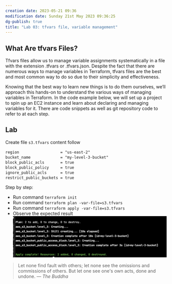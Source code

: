```yaml
---
creation date: 2023-05-21 09:36
modification date: Sunday 21st May 2023 09:36:25
dg-publish: true
title: "Lab 03: tfvars file, variable management"
---
```


## What Are tfvars Files?

Tfvars files allow us to manage variable assignments systematically in a file with the extension .tfvars or .tfvars.json. Despite the fact that there are numerous ways to manage variables in Terraform, tfvars files are the best and most common way to do so due to their simplicity and effectiveness.

Knowing that the best way to learn new things is to do them ourselves, we’ll approach this hands-on to understand the various ways of managing variables in Terraform. In the code example below, we will set up a project to spin up an EC2 instance and learn about declaring and managing variables for it. There are code snippets as well as git repository code
to refer to at each step.

## Lab

Create file `s3.tfvars` content follow

```hcl
region                  = "us-east-2"
bucket_name             = "my-level-3-bucket"
block_public_acls       = true
block_public_policy     = true
ignore_public_acls      = true
restrict_public_buckets = true
```

Step by step:
- Run command `terraform init`
- Run command `terraform plan -var-file=s3.tfvars`
- Run command `terraform apply -var-file=s3.tfvars`
- Observe the expected result 
![lab03-tf-apply-result](../artifacts/lab03-tf-apply-result.png)

> Let none find fault with others; let none see the omissions and commissions of others. But let one see one's own acts,
> done and undone.
> — <cite>The Buddha</cite>
